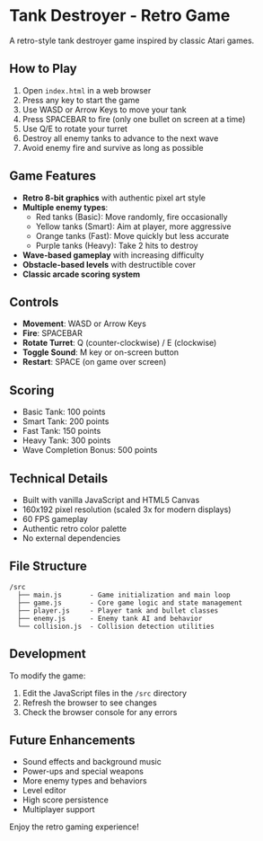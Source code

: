 # Tank Destroyer - Retro Game

A retro-style tank destroyer game inspired by classic Atari games.

## How to Play

1. Open `index.html` in a web browser
2. Press any key to start the game
3. Use WASD or Arrow Keys to move your tank
4. Press SPACEBAR to fire (only one bullet on screen at a time)
5. Use Q/E to rotate your turret
6. Destroy all enemy tanks to advance to the next wave
7. Avoid enemy fire and survive as long as possible

## Game Features

- **Retro 8-bit graphics** with authentic pixel art style
- **Multiple enemy types**:
  - Red tanks (Basic): Move randomly, fire occasionally
  - Yellow tanks (Smart): Aim at player, more aggressive
  - Orange tanks (Fast): Move quickly but less accurate
  - Purple tanks (Heavy): Take 2 hits to destroy
- **Wave-based gameplay** with increasing difficulty
- **Obstacle-based levels** with destructible cover
- **Classic arcade scoring system**

## Controls

- **Movement**: WASD or Arrow Keys
- **Fire**: SPACEBAR
- **Rotate Turret**: Q (counter-clockwise) / E (clockwise)
- **Toggle Sound**: M key or on-screen button
- **Restart**: SPACE (on game over screen)

## Scoring

- Basic Tank: 100 points
- Smart Tank: 200 points
- Fast Tank: 150 points
- Heavy Tank: 300 points
- Wave Completion Bonus: 500 points

## Technical Details

- Built with vanilla JavaScript and HTML5 Canvas
- 160x192 pixel resolution (scaled 3x for modern displays)
- 60 FPS gameplay
- Authentic retro color palette
- No external dependencies

## File Structure

```
/src
  ├── main.js       - Game initialization and main loop
  ├── game.js       - Core game logic and state management
  ├── player.js     - Player tank and bullet classes
  ├── enemy.js      - Enemy tank AI and behavior
  └── collision.js  - Collision detection utilities
```

## Development

To modify the game:

1. Edit the JavaScript files in the `/src` directory
2. Refresh the browser to see changes
3. Check the browser console for any errors

## Future Enhancements

- Sound effects and background music
- Power-ups and special weapons
- More enemy types and behaviors
- Level editor
- High score persistence
- Multiplayer support

Enjoy the retro gaming experience!
